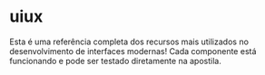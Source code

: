 # uiux
Esta é uma referência completa dos recursos mais utilizados no desenvolvimento de interfaces modernas! Cada componente está funcionando e pode ser testado diretamente na apostila.
